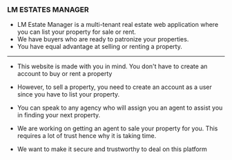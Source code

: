 ### LM ESTATES MANAGER

- LM Estate Manager is a multi-tenant real estate web application where you can list your property for sale or rent.
- We have buyers who are ready to patronize your properties.
- You have equal advantage at selling or renting a property.

----------------------------------
- This website is made with you in mind. You don't have to create an account to buy or rent a property
- However, to sell a property, you need to create an account as a user since you have to list your property.
- You can speak to any agency who will assign you an agent to assist you in finding your next property.

- We are working on getting an agent to sale your property for you. This requires a lot of trust hence why it is taking time.
- We want to make it secure and trustworthy to deal on this platform